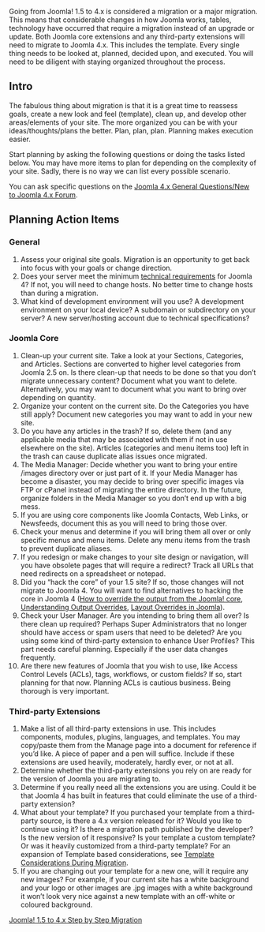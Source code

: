 <!-- Filename: Planning_Migration_-_Joomla_1.5_to_4 / Display title: Planning Migration - Joomla 1.5 to 4 -->

Going from Joomla! 1.5 to 4.x is considered a migration or a major
migration. This means that considerable changes in how Joomla works,
tables, technology have occurred that require a migration instead of an
upgrade or update. Both Joomla core extensions and any third-party
extensions will need to migrate to Joomla 4.x. This includes the
template. Every single thing needs to be looked at, planned, decided
upon, and executed. You will need to be diligent with staying organized
throughout the process.

## Intro

The fabulous thing about migration is that it is a great time to
reassess goals, create a new look and feel (template), clean up, and
develop other areas/elements of your site. The more organized you can be
with your ideas/thoughts/plans the better. Plan, plan, plan. Planning
makes execution easier.

Start planning by asking the following questions or doing the tasks
listed below. You may have more items to plan for depending on the
complexity of your site. Sadly, there is no way we can list every
possible scenario.

You can ask specific questions on the
<a href="https://forum.joomla.org/viewforum.php?f=808" class="extiw"
title="jforum:808">Joomla 4.x General Questions/New to Joomla 4.x
Forum</a>.

## Planning Action Items

### General

1.  Assess your original site goals. Migration is an opportunity to get
    back into focus with your goals or change direction.
2.  Does your server meet the minimum
    <a href="http://www.joomla.org/about-joomla/technical-requirements.html"
    class="external text" target="_blank"
    rel="noreferrer noopener">technical requirements</a> for Joomla 4?
    If not, you will need to change hosts. No better time to change
    hosts than during a migration.
3.  What kind of development environment will you use? A development
    environment on your local device? A subdomain or subdirectory on
    your server? A new server/hosting account due to technical
    specifications?

### Joomla Core

1.  Clean-up your current site. Take a look at your Sections,
    Categories, and Articles. Sections are converted to higher level
    categories from Joomla 2.5 on. Is there clean-up that needs to be
    done so that you don’t migrate unnecessary content? Document what
    you want to delete. Alternatively, you may want to document what you
    want to bring over depending on quantity.
2.  Organize your content on the current site. Do the Categories you
    have still apply? Document new categories you may want to add in
    your new site.
3.  Do you have any articles in the trash? If so, delete them (and any
    applicable media that may be associated with them if not in use
    elsewhere on the site). Articles (categories and menu items too)
    left in the trash can cause duplicate alias issues once migrated.
4.  The Media Manager: Decide whether you want to bring your entire
    /images directory over or just part of it. If your Media Manager has
    become a disaster, you may decide to bring over specific images via
    FTP or cPanel instead of migrating the entire directory. In the
    future, organize folders in the Media Manager so you don’t end up
    with a big mess.
5.  If you are using core components like Joomla Contacts, Web Links, or
    Newsfeeds, document this as you will need to bring those over.
6.  Check your menus and determine if you will bring them all over or
    only specific menus and menu items. Delete any menu items from the
    trash to prevent duplicate aliases.
7.  If you redesign or make changes to your site design or navigation,
    will you have obsolete pages that will require a redirect? Track all
    URLs that need redirects on a spreadsheet or notepad.
8.  Did you “hack the core” of your 1.5 site? If so, those changes will
    not migrate to Joomla 4. You will want to find alternatives to
    hacking the core in Joomla 4 (<a
    href="https://docs.joomla.org/How_to_override_the_output_from_the_Joomla!_core"
    class="new"
    title="Special:MyLanguage/How to override the output from the Joomla! core (page does not exist)">How
    to override the output from the Joomla! core</a>, [Understanding
    Output
    Overrides](https://docs.joomla.org/Understanding_Output_Overrides "Special:MyLanguage/Understanding Output Overrides"),
    [Layout Overrides in
    Joomla](https://docs.joomla.org/Layout_Overrides_in_Joomla "Special:MyLanguage/Layout Overrides in Joomla")).
9.  Check your User Manager. Are you intending to bring them all over?
    Is there clean up required? Perhaps Super Administrators that no
    longer should have access or spam users that need to be deleted? Are
    you using some kind of third-party extension to enhance User
    Profiles? This part needs careful planning. Especially if the user
    data changes frequently.
10. Are there new features of Joomla that you wish to use, like Access
    Control Levels (ACLs), tags, workflows, or custom fields? If so,
    start planning for that now. Planning ACLs is cautious business.
    Being thorough is very important.

### Third-party Extensions

1.  Make a list of all third-party extensions in use. This includes
    components, modules, plugins, languages, and templates. You may
    copy/paste them from the Manage page into a document for reference
    if you’d like. A piece of paper and a pen will suffice. Include if
    these extensions are used heavily, moderately, hardly ever, or not
    at all.
2.  Determine whether the third-party extensions you rely on are ready
    for the version of Joomla you are migrating to.
3.  Determine if you really need all the extensions you are using. Could
    it be that Joomla 4 has built in features that could eliminate the
    use of a third-party extension?
4.  What about your template? If you purchased your template from a
    third-party source, is there a 4.x version released for it? Would
    you like to continue using it? Is there a migration path published
    by the developer? Is the new version of it responsive? Is your
    template a custom template? Or was it heavily customized from a
    third-party template? For an expansion of Template based
    considerations, see [Template Considerations During
    Migration](https://docs.joomla.org/Template_Considerations_During_Migration "Special:MyLanguage/Template Considerations During Migration").
5.  If you are changing out your template for a new one, will it require
    any new images? For example, if your current site has a white
    background and your logo or other images are .jpg images with a
    white background it won’t look very nice against a new template with
    an off-white or coloured background.

<a
href="https://docs.joomla.org/Joomla_1.5_to_4.x_Step_by_Step_Migration"
id="content-button" class="button expand">Joomla! 1.5 to 4.x Step by
Step Migration</a>
